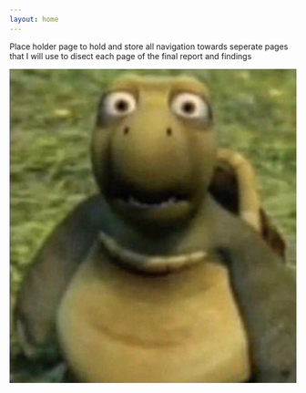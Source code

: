 ```yaml
---
layout: home
---
```


Place holder page to hold and store all navigation towards 
seperate pages that I will use to disect each page of the
final report and findings

![letsgo](test.jpg)